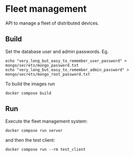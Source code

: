 # Fleet management
API to manage a fleet of distributed devices.


## Build
Set the database user and admin passwords. Eg.

    echo "very_long_but_easy_to_remember_user_password" > mongo/secrets/mongo_password.txt
    echo "very_long_but_easy_to_remember_admin_password" > mongo/secrets/mongo_root_password.txt

To build the images run

    docker compose build


## Run

Execute the fleet management system:

    docker compose run server

and then the test client:

    docker compose run --rm test_client
